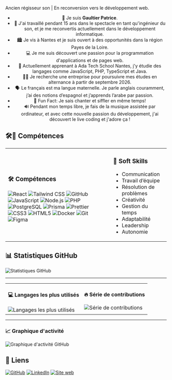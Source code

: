 Ancien régisseur son | En reconversion vers le développement web.
 <ul align="center">
    <li>👋 Je suis <b>Gaultier Patrice</b>.</li>
    <li>🎤 J'ai travaillé pendant 15 ans dans le spectacle en tant qu'ingénieur du son, et je me reconvertis actuellement dans le développement informatique.</li>
    <li>🏙 Je vis à Nantes et je suis ouvert à des opportunités dans la région Payes de la Loire.</li>
    <li>💻 Je me suis découvert une passion pour la programmation d'applications et de pages web.</li>
    <li>🌱 Actuellement apprenant à Ada Tech School Nantes, j'y étudie des langages comme JavaScript, PHP, TypeScript et Java.</li>
    <li>🕵️‍♂️ Je recherche une entreprise pour poursuivre mes études en alternance à partir de septembre 2026.</li>
    <li>🗣 Le français est ma langue maternelle. Je parle anglais couramment, j’ai des notions d’espagnol et j’apprends l’arabe par passion.</li>
    <li>🐶 Fun Fact: Je sais chanter et siffler en même temps!</li>
    <li>🔊 Pendant mon temps libre, je fais de la musique assistée par ordinateur, et avec cette nouvelle passion du développement, j'ai découvert le live coding et j'adore ça !</li>
</ul>

## 🛠️🤝 Compétences

<table><tr>
<td>
<h3>🛠️ Compétences</h3>
<div>
<img alt="React" src="https://img.shields.io/badge/React-61DAFB?style=flat&logo=react&logoColor=white" />
<img alt="Tailwind CSS" src="https://img.shields.io/badge/Tailwind%20CSS-38B2AC?style=flat&logo=tailwindcss&logoColor=white" />
<img alt="GitHub" src="https://img.shields.io/badge/GitHub-181717?style=flat&logo=github&logoColor=white" />
<img alt="JavaScript" src="https://img.shields.io/badge/JavaScript-F7DF1E?style=flat&logo=javascript&logoColor=white" />
<img alt="Node.js" src="https://img.shields.io/badge/Node.js-339933?style=flat&logo=nodedotjs&logoColor=white" />
<img alt="PHP" src="https://img.shields.io/badge/PHP-777BB4?style=flat&logo=php&logoColor=white" />
<img alt="PostgreSQL" src="https://img.shields.io/badge/PostgreSQL-4169E1?style=flat&logo=postgresql&logoColor=white" />
<img alt="Prisma" src="https://img.shields.io/badge/Prisma-2D3748?style=flat&logo=prisma&logoColor=white" />
<img alt="Prettier" src="https://img.shields.io/badge/Prettier-F7B93E?style=flat&logo=prettier&logoColor=white" />
<img alt="CSS3" src="https://img.shields.io/badge/CSS3-1572B6?style=flat&logo=css3&logoColor=white" />
<img alt="HTML5" src="https://img.shields.io/badge/HTML5-E34F26?style=flat&logo=html5&logoColor=white" />
<img alt="Docker" src="https://img.shields.io/badge/Docker-2496ED?style=flat&logo=docker&logoColor=white" />
<img alt="Git" src="https://img.shields.io/badge/Git-F05032?style=flat&logo=git&logoColor=white" />
<img alt="Figma" src="https://img.shields.io/badge/Figma-F24E1E?style=flat&logo=figma&logoColor=white" />
</div>
</td>
<td>
<h3>🤝 Soft Skills</h3>
<ul>
<li>Communication</li>
<li>Travail d’équipe</li>
<li>Résolution de problèmes</li>
<li>Créativité</li>
<li>Gestion du temps</li>
<li>Adaptabilité</li>
<li>Leadership</li>
<li>Autonomie</li>
</ul>
</td>
</tr></table>

## 📊 Statistiques GitHub

![Statistiques GitHub](https://github-readme-stats.vercel.app/api?username=gaultierpatrice&show_icons=true&theme=radical)

---

<table><tr>
<td valign="top">
<h4>💻 Langages les plus utilisés</h4>
<img alt="Langages les plus utilisés" src="https://github-readme-stats.vercel.app/api/top-langs/?username=gaultierpatrice&layout=compact&theme=dracula" />
</td>
<td valign="top">
<h4>🔥 Série de contributions</h4>
<img alt="Série de contributions" src="https://streak-stats.demolab.com?user=gaultierpatrice&theme=dracula&hide_border=true" />
</td>
</tr></table>

---

### 📈 Graphique d'activité

![Graphique d'activité GitHub](https://github-readme-activity-graph.vercel.app/graph?username=gaultierpatrice&theme=dracula)

## 🔗 Liens

[![GitHub](https://img.shields.io/badge/GitHub-181717?logo=github&logoColor=white)](https://github.com/gaultierpatrice)
[![LinkedIn](https://img.shields.io/badge/LinkedIn-0A66C2?logo=linkedin&logoColor=white)](https://www.linkedin.com/in/gaultierpatrice/)
[![Site web](https://img.shields.io/badge/Site%20web-0ea5e9?logoColor=white)](https://eataround.co/)
